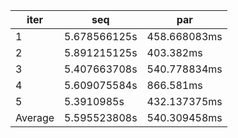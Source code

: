 | iter    | seq          | par          |
|---------|--------------|--------------|
| 1       | 5.678566125s | 458.668083ms |
| 2       | 5.891215125s | 403.382ms    |
| 3       | 5.407663708s | 540.778834ms |
| 4       | 5.609075584s | 866.581ms    |
| 5       | 5.3910985s   | 432.137375ms |
| Average | 5.595523808s | 540.309458ms |

